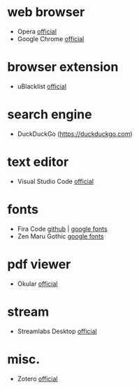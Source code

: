 # web browser

- Opera [official](https://www.opera.com)
- Google Chrome [official](https://www.google.co.jp/chrome/)

# browser extension

- uBlacklist [official](https://iorate.github.io/ublacklist/docs)

# search engine

- DuckDuckGo (https://duckduckgo.com)

# text editor

- Visual Studio Code [official](https://code.visualstudio.com)

# fonts

- Fira Code [github](https://github.com/tonsky/FiraCode) | [google fonts](https://fonts.google.com/specimen/Fira+Code)
- Zen Maru Gothic [google fonts](fonts.google.com/specimen/Zen+Maru+Gothic)

# pdf viewer

- Okular [official](https://okular.kde.org)

# stream

- Streamlabs Desktop [official](https://streamlabs.com)

# misc.

- Zotero [official](https://www.zotero.org)

